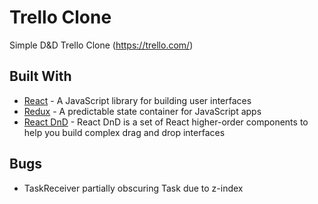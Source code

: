 # Trello Clone

Simple D&D Trello Clone (https://trello.com/)

## Built With

* [React](https://reactjs.org/) - A JavaScript library for building user interfaces
* [Redux](https://redux.js.org/) - A predictable state container for JavaScript apps
* [React DnD](http://react-dnd.github.io/react-dnd/) - React DnD is a set of React higher-order components to help you build complex drag and drop interfaces

## Bugs
* TaskReceiver partially obscuring Task due to z-index
